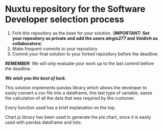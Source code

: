 # Nuxtu repository for the Software Developer selection process
1.  Fork this repository as the base for your solution. (**IMPORTANT: Set your repository as private and add the users *alegis277* and *Voldivh* as collaborators**)
2.  Make frequent commits to your repository
3.  Commit your final solution to your forked repository before the deadline.

***REMEMBER***: We will only evaluate your work up to the last commit before the deadline.

___We wish you the best of luck.___

This solution implements pandas library which allows the developer to easily
convert a csv file into a dataframe, this last type of variable, eases the
calculation of all the data that was required by the customer.

Every function used has a brief explanation on the top.

Chart.js library has been used to generate the pie chart, since it is easily used
with pandas dataframe and lists.

